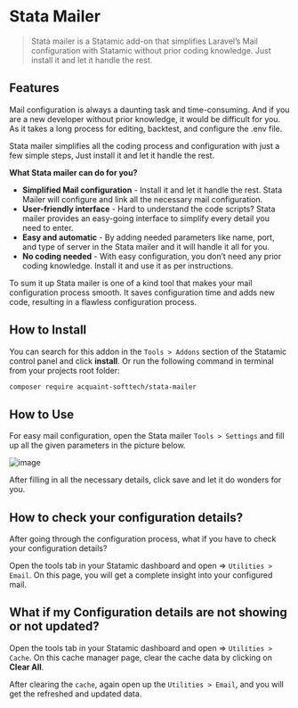 # Stata Mailer

> Stata mailer is a Statamic add-on that simplifies Laravel’s Mail configuration with Statamic without prior coding knowledge. Just install it and let it handle the rest.  

## Features

Mail configuration is always a daunting task and time-consuming. And if you are a new developer without prior knowledge, it would be difficult for you. As it takes a long process for editing, backtest, and configure the .env file.  

Stata mailer simplifies all the coding process and configuration with just a few simple steps, Just install it and let it handle the rest.  

**What Stata mailer can do for you?**

 - **Simplified Mail configuration** - Install it and let it handle the rest. Stata Mailer will configure and link all the necessary mail configuration.  
 - **User-friendly interface** - Hard to understand the code scripts? Stata mailer provides an easy-going interface to simplify every detail you need to enter.
 - **Easy and automatic** - By adding needed parameters like name, port, and type of server in the Stata mailer and it will handle it all for you. 
 - **No coding needed** - With easy configuration, you don’t need any prior coding knowledge. Install it and use it as per instructions. 

To sum it up Stata mailer is one of a kind tool that makes your mail configuration process smooth. It saves configuration time and adds new code, resulting in a flawless configuration process.

## How to Install

You can search for this addon in the `Tools > Addons` section of the Statamic control panel and click **install**. 
Or run the following command in terminal from your projects root folder:

``` bash
composer require acquaint-softtech/stata-mailer
```

## How to Use

For easy mail configuration, open the Stata mailer `Tools > Settings` and fill up all the given parameters in the picture below.

![image](https://github.com/acquaint-softtech/stata-mailer/assets/6542302/7770ad3f-ea3a-4e5c-80df-06db798ba1c4)

After filling in all the necessary details, click save and let it do wonders for you. 

## How to check your configuration details?

After going through the configuration process, what if you have to check your configuration details?

Open the tools tab in your Statamic dashboard and open => `Utilities > Email`. On this page, you will get a complete insight into your configured mail. 

## What if my Configuration details are not showing or not updated?

Open the tools tab in your Statamic dashboard and open => `Utilities > Cache`. On this cache manager page, clear the cache data by clicking on **Clear All**.

After clearing the `cache`, again open up the `Utilities > Email`, and you will get the refreshed and updated data. 


